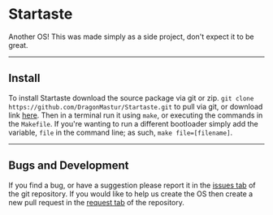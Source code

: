 # Startaste
Another OS! This was made simply as a side project, don't expect it to be great.

------

## Install
To install Startaste download the source package via git or zip. `git clone https://github.com/DragonMastur/Startaste.git` to pull via git, or download link [here](https://github.com/PrestonHager/Startaste.git). Then in a terminal run it using `make`, or executing the commands in the `Makefile`. If you're wanting to run a different bootloader simply add the variable, `file` in the command line; as such, `make file=[filename]`.

-----

## Bugs and Development
If you find a bug, or have a suggestion please report it in the [issues tab](https://github.com/PrestonHager/Startaste/issues) of the git repository. If you would like to help us create the OS then create a new pull request in the [request tab](https://github.com/PrestonHager/Startaste/pull) of the repository.
